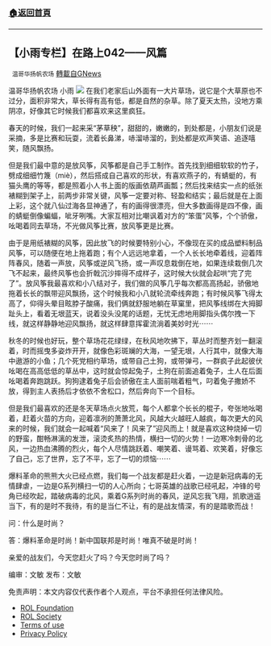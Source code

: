###  [:house:返回首頁](https://github.com/ourhimalayas/txt)
---


## 【小雨专栏】在路上042——风篇
` 温哥华扬帆农场` [轉載自GNews](https://gnews.org/zh-hans/1665167/)

温哥华扬帆农场 小雨
![](https://assets.gnews.org/wp-content/uploads/2021/11/专栏图.png)
在我们老家后山外面有一大片草场，说它是个大草原也不过分，面积非常大，草长得有高有低，都是自然的杂草。除了夏天太热，没地方乘阴凉，好像其它时候我们都喜欢来这里疯狂。

春天的时候，我们一起来采“茅草秧”，甜甜的，嫩嫩的，到处都是，小朋友们说是采摘，多是比赛和玩耍，流着长鼻涕，哧溜哧溜的，到处都是欢声笑语、追逐嘻笑，随风飘扬。

但是我们最中意的是放风筝，风筝都是自己手工制作。首先找到细细软软的竹子，劈成细细竹篾（miè），然后搭成自己喜欢的形状，有喜欢燕子的，有蜻蜓的，有猫头鹰的等等，都是照着小人书上面的版画依葫芦画瓢；然后找来结实一点的纸张裱糊到架子上，前两步非常关键，风筝一定要对称、轻盈和结实；最后就是在上面上彩，这个就八仙过海各显神通了，有的画得很漂亮，但大多数画得是四不像，画的蜻蜓倒像蝙蝠，呲牙咧嘴。大家互相对比嘲讽着对方的“笨蛋”风筝，个个骄傲，吆喝着同去草场，不光做风筝比赛，放风筝更是比赛。

由于是用纸裱糊的风筝，因此放飞的时候要特别小心，不像现在买的成品塑料制品风筝，可以随便在地上拖着跑；有个人远远地拿着，一个人长长地牵着线，迎着阵阵春风，随着一声放，风筝或逆风飞扬，或一声叹息栽倒在地，如果连续栽倒几次飞不起来，最终风筝也会折戟沉沙摔得不成样子，这时候大伙就会起哄“完了完了”。放风筝我最喜欢和小八结对子，我们做的风筝几乎每次都高高扬起，骄傲地拖着长长的飘带迎风飘扬，这个时候我和小八就轮流牵线奔跑；有时候风筝飞得太高了，仰得头晕目眩脖子酸痛，我们俩就舒服地躺在草窠里，把风筝线绑在大拇脚趾头上，看着无垠蓝天，说着没头没尾的话题，无忧无虑地用脚指头偶尔拽一下线，就这样静静地迎风飘扬，就这样肆意挥霍流淌着美妙时光⋯⋯

秋冬的时候也好玩，整个草场花花绿绿，在秋风地吹拂下，草丛时而整齐划一翻滚着，时而摇曳多姿炸开开，就像色彩斑斓的大海，一望无垠，人行其中，就像大海中遨游的小鱼；几个死党相约草场，或带自己土狗，或带弹弓，一群疯子此起彼伏吆喝在高高低低的草丛中，这时就会惊起兔子，土狗在前面追着兔子，土人在后面吆喝着奔跑跳跃。狗狗逮着兔子后会骄傲在主人面前喘着粗气，叼着兔子撒娇不放，得到主人表扬后才依依不舍松口，然后奔向下一个目标。

但是我们最喜欢的还是冬天草场点火放荒，每个人都拿个长长的棍子，夸张地吆喝着，赶着火苗的方向，迎着凛冽的萧萧北风，风越大火越旺人越疯，每次更大的风来的时候，我们就会一起喊着“风来了！风来了”迎风而上！就是喜欢这种烧掉一切的野蛮，酣畅淋漓的发泄，滚烫炙热的热情，横扫一切的火势！一边寒冷刺骨的北风，一边热血沸腾的烈火，每个人尽情跳跃着、嘲笑着、谩骂着、欢笑着，好像忘了自己，忘了世界，忘了不平，忘了一切的烦恼⋯⋯

爆料革命的熊熊大火已经点燃，我们每一个战友都是赶火着，一边是新冠病毒的无情肆虐，一边是G系列横扫一切的人心所向；七哥英雄的战歌已经吼起，冲锋的号角已经吹起，踏破病毒的北风，乘着G系列时尚的春风，逆风忘我飞翔，凯歌逍遥当下，有的是时不我待，有的是当仁不让，有的是战友情深，有的是踏歌而战！

问：什么是时尚？

答：爆料革命是时尚！新中国联邦是时尚！唯真不破是时尚！

亲爱的战友们，今天您赶火了吗？今天您时尚了吗？

编审：文敏    发布：文敏

 

免责声明：本文内容仅代表作者个人观点，平台不承担任何法律风险。

- [ROL Foundation](https://rolfoundation.org/)
- [ROL Society](https://rolsociety.org/)
- [Terms of use](https://gnews.org/terms-of-use-3/)
- [Privacy Policy](https://gnews.org/privacy-policy/)
